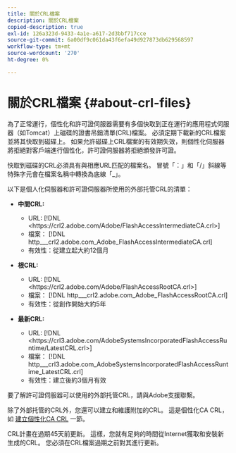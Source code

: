 ```yaml
---
title: 關於CRL檔案
description: 關於CRL檔案
copied-description: true
exl-id: 126a323d-9433-4a1e-a617-2d3bbf717cce
source-git-commit: 6a00df9c061da43f6efa49d927873db629568597
workflow-type: tm+mt
source-wordcount: '270'
ht-degree: 0%

---
```


# 關於CRL檔案 {#about-crl-files}

為了正常運行，個性化和許可證伺服器需要有多個快取到正在運行的應用程式伺服器（如Tomcat）上磁碟的證書吊銷清單(CRL)檔案。 必須定期下載新的CRL檔案並將其快取到磁碟上。 如果允許磁碟上CRL檔案的有效期失效，則個性化伺服器將拒絕對客戶端進行個性化，許可證伺服器將拒絕頒發許可證。

快取到磁碟的CRL必須具有與相應URL匹配的檔案名。 冒號「：」和「/」斜線等特殊字元會在檔案名稱中轉換為底線「_」。

以下是個人化伺服器和許可證伺服器所使用的外部托管CRL的清單：

* **中間CRL:**

   * URL: [!DNL <ht<span></span>tps://crl2.adobe.com/Adobe/FlashAccessIntermediateCA.crl>]
   * 檔案： [!DNL http___crl2.adobe.com_Adobe_FlashAccessIntermediateCA.crl]
   * 有效性：從建立起大約12個月

* **根CRL:**

   * URL: [!DNL <ht<span></span>tps://crl2.adobe.com/Adobe/FlashAccessRootCA.crl>]
   * 檔案： [!DNL http___crl2.adobe.com_Adobe_FlashAccessRootCA.crl]
   * 有效性：從創作開始大約5年

* **最新CRL:**

   * URL: [!DNL <ht<span></span>tps://crl3.adobe.com/AdobeSystemsIncorporatedFlashAccessRuntime/LatestCRL.crl>]
   * 檔案： [!DNL http___crl3.adobe.com_AdobeSystemsIncorporatedFlashAccessRuntime_LatestCRL.crl]
   * 有效性：建立後約3個月有效

要了解許可證伺服器可以使用的外部托管CRL，請與Adobe支援聯繫。

<!---

Commenting out because of a security vulnerability reported in Jira PSIRT-20689. 

The following are externally hosted CRLs that are used only by the License Servers:

* URL: `https://crl2.adobe.com/Adobe/FlashAccessIndividualizationCA.crl`

* File: `http___crl2.adobe.com_Adobe_FlashAccessIndividualizationCA.crl`

* Validity: Good for approximately 3 months from creation

* URL: `https://individualization-crl.primetime.adobe.com/FlashAccessIndividualizationCA.crl`

* File: `http___individualization-crl.primetime.adobe.com_FlashAccessIndividualizationCA.crl`

* Validity: Good for approximately 3 months from creation

* URL: `https://individualization-crl.s3-website-us-east-1.amazonaws.com/FlashAccessIndividualizationCA.crl`

* File: `http___individualization-crl.s3-website-us-east-1.amazonaws.com_FlashAccessIndividualizationCA.crl`

* Validity: Good for approximately 3 months from creation

--->

除了外部托管的CRL外，您還可以建立和維護附加的CRL。 這是個性化CA CRL，如 [建立個性化CA CRL](../../../on-premises-i15n-server/server-configuration-section/server-properties/create-i15n-ca-crl.md) 一節。

CRL計畫在過期45天前更新。 這樣，您就有足夠的時間從Internet獲取和安裝新生成的CRL。 您必須在CRL檔案過期之前對其進行更新。
